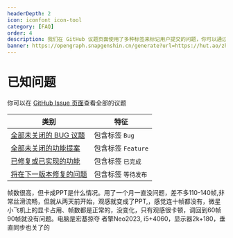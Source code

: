 ```yaml
---
headerDepth: 2
icon: iconfont icon-tool
category: [FAQ]
order: 4
description: 我们在 GitHub 议题页面使用了多种标签来标记用户提交的问题，你可以通过这些标签来确认问题的状态。
banner: https://opengraph.snapgenshin.cn/generate?url=https://hut.ao/zh/advanced/known-issue.html&has_description=False
---
```


# 已知问题

你可以在 [GitHub Issue 页面](https://github.com/DGP-Studio/Snap.Hutao/issues?q=is%3Aissue)查看全部的议题

| 类别                                                                                                                                  | 特征                |
| ------------------------------------------------------------------------------------------------------------------------------------- | ------------------- |
| [全部未关闭的 BUG 议题](https://github.com/DGP-Studio/Snap.Hutao/issues?q=is%3Aissue%20state%3Aopen%20type%3ABug)                     | 包含标签 `Bug`      |
| [全部未关闭的功能提案](https://github.com/DGP-Studio/Snap.Hutao/issues?q=is%3Aissue%20state%3Aopen%20type%3AFeature)                  | 包含标签 `Feature`  |
| [已修复或已实现的功能](https://github.com/DGP-Studio/Snap.Hutao/issues?q=is%3Aissue%20label%3A%E5%B7%B2%E5%AE%8C%E6%88%90%20)         | 包含标签 `已完成`   |
| [将在下一版本修复的问题](https://github.com/DGP-Studio/Snap.Hutao/issues?q=is%3Aissue%20label%3A%E7%AD%89%E5%BE%85%E5%8F%91%E5%B8%83) | 包含标签 `等待发布` |
帧数很高，但卡成PPT是什么情况。用了一个月一直没问题，差不多110-140帧,非常丝滑流畅，但就从两天前开始，观感就变成了PPT,，感觉连十帧都没有，微星小飞机上的显卡占用、帧数都是正常的，没变化，只有观感很卡顿，调回到60帧90帧就没有问题。电脑是宏基掠夺
者擎Neo2023, i5+4060，显示器2k+180，垂直同步也关了的
